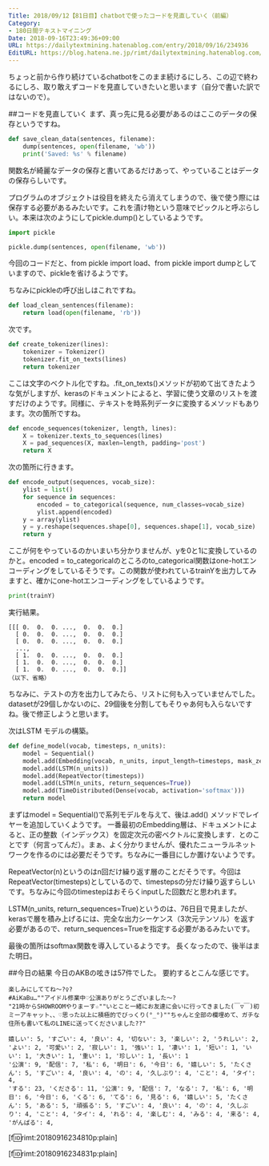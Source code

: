 ```yaml
---
Title: 2018/09/12【81日目】chatbotで使ったコードを見直していく（前編）
Category:
- 180日間テキストマイニング
Date: 2018-09-16T23:49:36+09:00
URL: https://dailytextmining.hatenablog.com/entry/2018/09/16/234936
EditURL: https://blog.hatena.ne.jp/rimt/dailytextmining.hatenablog.com/atom/entry/10257846132632474696
---
```


ちょっと前から作り続けているchatbotをこのまま続けるにしろ、この辺で終わるにしろ、取り敢えずコードを見直していきたいと思います（自分で書いた訳ではないので）。

##コードを見直していく
まず、真っ先に見る必要があるのはここのデータの保存というですね。

```python
def save_clean_data(sentences, filename):
	dump(sentences, open(filename, 'wb'))
	print('Saved: %s' % filename)
```

関数名が綺麗なデータの保存と書いてあるだけあって、やっていることはデータの保存らしいです。

プログラムのオブジェクトは役目を終えたら消えてしまうので、後で使う際には保存する必要があるみたいです。これを漬け物という意味でピックルと呼ぶらしい。本来は次のようにしてpickle.dump()としているようです。

```python
import pickle

pickle.dump(sentences, open(filename, 'wb'))
```

今回のコードだと、from pickle import load、from pickle import dumpとしていますので、pickleを省けるようです。

ちなみにpickleの呼び出しはこれですね。

```python
def load_clean_sentences(filename):
	return load(open(filename, 'rb'))
```

次です。
```python
def create_tokenizer(lines):
	tokenizer = Tokenizer()
	tokenizer.fit_on_texts(lines)
	return tokenizer
```
ここは文字のベクトル化ですね。.fit_on_texts()メソッドが初めて出てきたような気がしますが、kerasのドキュメントによると、学習に使う文章のリストを渡すだけのようです。同様に、テキストを時系列データに変換するメソッドもあります。次の箇所ですね。

```python
def encode_sequences(tokenizer, length, lines):
	X = tokenizer.texts_to_sequences(lines)
	X = pad_sequences(X, maxlen=length, padding='post')
	return X
```

次の箇所に行きます。
```python
def encode_output(sequences, vocab_size):
	ylist = list()
	for sequence in sequences:
		encoded = to_categorical(sequence, num_classes=vocab_size)
		ylist.append(encoded)
	y = array(ylist)
	y = y.reshape(sequences.shape[0], sequences.shape[1], vocab_size)
	return y
```
ここが何をやっているのかいまいち分かりませんが、yを0と1に変換しているのかと。encoded = to_categoricalのところのto_categorical関数はone-hotエンコーディングをしているそうです。この関数が使われているtrainYを出力してみますと、確かにone-hotエンコーディングをしているようです。
```python
print(trainY)
```
実行結果。
```
[[[ 0.  0.  0. ...,  0.  0.  0.]
  [ 0.  0.  0. ...,  0.  0.  0.]
  [ 0.  0.  0. ...,  0.  0.  0.]
  ..., 
  [ 1.  0.  0. ...,  0.  0.  0.]
  [ 1.  0.  0. ...,  0.  0.  0.]
  [ 1.  0.  0. ...,  0.  0.  0.]]
（以下、省略）
```

ちなみに、テストの方を出力してみたら、リストに何も入っていませんでした。datasetが29個しかないのに、29個後を分割してもそりゃあ何も入らないですね。後で修正しようと思います。

次はLSTM モデルの構築。
```python
def define_model(vocab, timesteps, n_units):
	model = Sequential()
	model.add(Embedding(vocab, n_units, input_length=timesteps, mask_zero=True))
	model.add(LSTM(n_units))
	model.add(RepeatVector(timesteps))
	model.add(LSTM(n_units, return_sequences=True))
	model.add(TimeDistributed(Dense(vocab, activation='softmax')))
	return model
```
まずはmodel = Sequential()で系列モデルを与えて、後は.add() メソッドでレイヤーを追加していくようです。
一番最初のEmbedding層は、ドキュメントによると、正の整数（インデックス）を固定次元の密ベクトルに変換します．とのことです（何言ってんだ）。まぁ、よく分かりませんが、優れたニューラルネットワークを作るのには必要だそうです。ちなみに一番目にしか置けないようです。

RepeatVector(n)というのはn回だけ繰り返す層のことだそうです。今回はRepeatVector(timesteps)としているので、timestepsの分だけ繰り返すらしいです。ちなみに今回のtimestepはおそらくinputした回数だと思われます。

LSTM(n_units, return_sequences=True)というのは、76日目で見ましたが、kerasで層を積み上げるには、完全な出力シーケンス（3次元テンソル）を返す必要があるので、return_sequences=Trueを指定する必要があるみたいです。

最後の箇所はsoftmax関数を導入しているようです。
長くなったので、後半はまた明日。

##今日の結果
今日のAKBの呟きは57件でした。
要約するとこんな感じです。

```
楽しみにしててね〜?‍♀️?
#AiKaBu…""アイドル修業中♡公演ありがとうございました〜?
"21時からSHOWROOMやりまーす☆""いとこと一緒にお友達に会いに行ってきました(￣▽￣)初ミーアキャット、、♡思った以上に積極的でびっくり(°_°)""ちゃんと全部の欄埋めて、ガチな住所も書いて私のLINEに送ってくださいました??"
```
```
嬉しい': 5, 'すごい': 4, '良い': 4, '切ない': 3, '楽しい': 2, 'うれしい': 2, 'よい': 2, '可愛い': 2, '寂しい': 1, '強い': 1, '凄い': 1, '短い': 1, 'いい': 1, '大きい': 1, '重い': 1, '珍しい': 1, '長い': 1
'公演': 9, '配信': 7, '私': 6, '明日': 6, '今日': 6, '嬉しい': 5, 'たくさん': 5, 'すごい': 4, '良い': 4, 'の': 4, '久しぶり': 4, 'こと': 4, 'タイ': 4, 
'する': 23, 'くださる': 11, '公演': 9, '配信': 7, 'なる': 7, '私': 6, '明日': 6, '今日': 6, 'くる': 6, 'てる': 6, '見る': 6, '嬉しい': 5, 'たくさん': 5, 'ある': 5, '頑張る': 5, 'すごい': 4, '良い': 4, 'の': 4, '久しぶり': 4, 'こと': 4, 'タイ': 4, 'れる': 4, '楽しむ': 4, 'みる': 4, '来る': 4, 'がんばる': 4,
```

[f:id:rimt:20180916234810p:plain]

[f:id:rimt:20180916234831p:plain]
